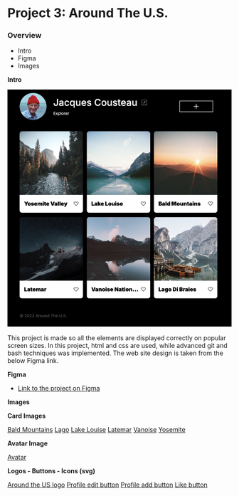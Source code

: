 # Project 3: Around The U.S.

### Overview

- Intro
- Figma
- Images

**Intro**

![Around the world](./images/Around%20the%20Us.png)

This project is made so all the elements are displayed correctly on popular screen sizes. In this project, html and css are used, while advanced git and bash techniques was implemented. The web site design is taken from the below Figma link.

**Figma**

- [Link to the project on Figma](https://www.figma.com/file/ii4xxsJ0ghevUOcssTlHZv/Sprint-3%3A-Around-the-US?node-id=0%3A1)

**Images**

**Card Images**

[Bald Mountains](./images/bald-mountains.jpg)
[Lago](./images/lago.jpg)
[Lake Louise](./images/lake-louise.jpg)
[Latemar](./images/latemar.jpg)
[Vanoise](./images/vanoise.jpg)
[Yosemite](./images/yosemite.jpg)

**Avatar Image**

[Avatar](./images/Avatar.png)

**Logos - Buttons - Icons (svg)**

[Around the US logo](./images/logo.svg)
[Profile edit button](./images/Edit%20Button.svg)
[Profile add button](./images/Add%20Button.svg)
[Like button](./images/like%20button.svg)
